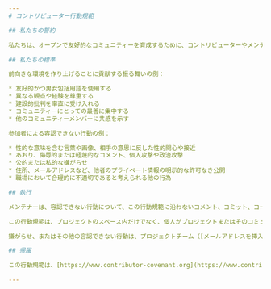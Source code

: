 ```yaml
---
# コントリビューター行動規範

## 私たちの誓約

私たちは、オープンで友好的なコミュニティーを育成するために、コントリビューターやメンテナーとして、年齢、体型、障碍（しょうがい）、民族性、性自認および性別表現、経験レベル、国籍、個人の容姿、人種、信仰、性的同一性および指向に関わりなく、私たちのプロジェクトやコミュニティーへの参加を誰にとっても嫌がらせのない体験にすることを誓います。

## 私たちの標準

前向きな環境を作り上げることに貢献する振る舞いの例：

* 友好的かつ男女包括用語を使用する
* 異なる観点や経験を尊重する
* 建設的批判を率直に受け入れる
* コミュニティーにとっての最善に集中する
* 他のコミュニティーメンバーに共感を示す

参加者による容認できない行動の例：

* 性的な意味を含む言葉や画像、相手の意思に反した性的関心や接近
* あおり、侮辱的または軽蔑的なコメント、個人攻撃や政治攻撃
* 公的または私的な嫌がらせ
* 住所、メールアドレスなど、他者のプライベート情報の明示的な許可なき公開
* 職場において合理的に不適切であると考えられる他の行為

## 執行

メンテナーは、容認できない行動について、この行動規範に沿わないコメント、コミット、コード、wikiの編集、issue、その他のコントリビューションを削除、編集、拒否する権利と責任を負い、節度ある決定の理由を伝えます。

この行動規範は、プロジェクトのスペース内だけでなく、個人がプロジェクトまたはそのコミュニティを代表する場合のパブリックスペースにも適用されます。

嫌がらせ、またはその他の容認できない行動は、プロジェクトチーム（[メールアドレスを挿入]）に連絡することで報告できます。すべての苦情はレビュー・調査され、必要かつ適切と判断された対応がなされます。プロジェクトチームは、事象の報告者に関する守秘義務を負います。

## 帰属

この行動規範は、[https://www.contributor-covenant.org](https://www.contributor-covenant.org)で入手可能なContributor Covenantのバージョン2.1を翻案したものです。

---
```

